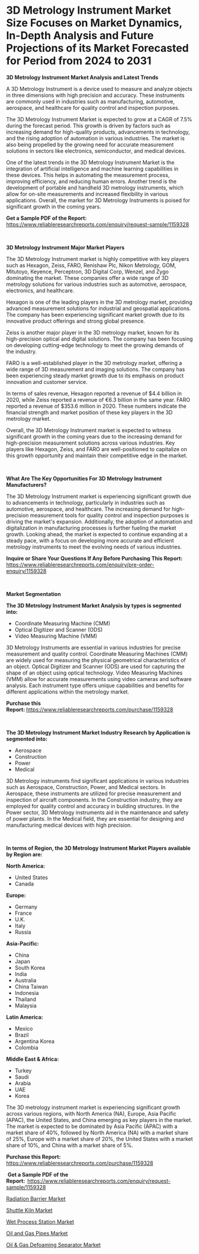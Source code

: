 <p><h1>3D Metrology Instrument Market Size Focuses on Market Dynamics, In-Depth Analysis and Future Projections of its Market Forecasted for Period from 2024 to 2031</h1></p><p><strong>3D Metrology Instrument Market Analysis and Latest Trends</strong></p>
<p><p>A 3D Metrology Instrument is a device used to measure and analyze objects in three dimensions with high precision and accuracy. These instruments are commonly used in industries such as manufacturing, automotive, aerospace, and healthcare for quality control and inspection purposes.</p><p>The 3D Metrology Instrument Market is expected to grow at a CAGR of 7.5% during the forecast period. This growth is driven by factors such as increasing demand for high-quality products, advancements in technology, and the rising adoption of automation in various industries. The market is also being propelled by the growing need for accurate measurement solutions in sectors like electronics, semiconductor, and medical devices.</p><p>One of the latest trends in the 3D Metrology Instrument Market is the integration of artificial intelligence and machine learning capabilities in these devices. This helps in automating the measurement process, improving efficiency, and reducing human errors. Another trend is the development of portable and handheld 3D metrology instruments, which allow for on-site measurements and increased flexibility in various applications. Overall, the market for 3D Metrology Instruments is poised for significant growth in the coming years.</p></p>
<p><strong>Get a Sample PDF of the Report:&nbsp;</strong> <a href="https://www.reliableresearchreports.com/enquiry/request-sample/1159328">https://www.reliableresearchreports.com/enquiry/request-sample/1159328</a></p>
<p>&nbsp;</p>
<p><strong>3D Metrology Instrument Major Market Players</strong></p>
<p><p>The 3D Metrology Instrument market is highly competitive with key players such as Hexagon, Zeiss, FARO, Renishaw Plc, Nikon Metrology, GOM, Mitutoyo, Keyence, Perceptron, 3D Digital Corp, Wenzel, and Zygo dominating the market. These companies offer a wide range of 3D metrology solutions for various industries such as automotive, aerospace, electronics, and healthcare.</p><p>Hexagon is one of the leading players in the 3D metrology market, providing advanced measurement solutions for industrial and geospatial applications. The company has been experiencing significant market growth due to its innovative product offerings and strong global presence.</p><p>Zeiss is another major player in the 3D metrology market, known for its high-precision optical and digital solutions. The company has been focusing on developing cutting-edge technology to meet the growing demands of the industry.</p><p>FARO is a well-established player in the 3D metrology market, offering a wide range of 3D measurement and imaging solutions. The company has been experiencing steady market growth due to its emphasis on product innovation and customer service.</p><p>In terms of sales revenue, Hexagon reported a revenue of $4.4 billion in 2020, while Zeiss reported a revenue of €6.3 billion in the same year. FARO reported a revenue of $353.6 million in 2020. These numbers indicate the financial strength and market position of these key players in the 3D metrology market.</p><p>Overall, the 3D Metrology Instrument market is expected to witness significant growth in the coming years due to the increasing demand for high-precision measurement solutions across various industries. Key players like Hexagon, Zeiss, and FARO are well-positioned to capitalize on this growth opportunity and maintain their competitive edge in the market.</p></p>
<p>&nbsp;</p>
<p><strong>What Are The Key Opportunities For 3D Metrology Instrument Manufacturers?</strong></p>
<p><p>The 3D Metrology Instrument market is experiencing significant growth due to advancements in technology, particularly in industries such as automotive, aerospace, and healthcare. The increasing demand for high-precision measurement tools for quality control and inspection purposes is driving the market's expansion. Additionally, the adoption of automation and digitalization in manufacturing processes is further fueling the market growth. Looking ahead, the market is expected to continue expanding at a steady pace, with a focus on developing more accurate and efficient metrology instruments to meet the evolving needs of various industries.</p></p>
<p><strong>Inquire or Share Your Questions If Any Before Purchasing This Report:</strong> <a href="https://www.reliableresearchreports.com/enquiry/pre-order-enquiry/1159328">https://www.reliableresearchreports.com/enquiry/pre-order-enquiry/1159328</a></p>
<p>&nbsp;</p>
<p><strong>Market Segmentation</strong></p>
<p><strong>The 3D Metrology Instrument Market Analysis by types is segmented into:</strong></p>
<p><ul><li>Coordinate Measuring Machine (CMM)</li><li>Optical Digitizer and Scanner (ODS)</li><li>Video Measuring Machine (VMM)</li></ul></p>
<p><p>3D Metrology Instruments are essential in various industries for precise measurement and quality control. Coordinate Measuring Machines (CMM) are widely used for measuring the physical geometrical characteristics of an object. Optical Digitizer and Scanner (ODS) are used for capturing the shape of an object using optical technology. Video Measuring Machines (VMM) allow for accurate measurements using video cameras and software analysis. Each instrument type offers unique capabilities and benefits for different applications within the metrology market.</p></p>
<p><strong>Purchase this Report:&nbsp;</strong><a href="https://www.reliableresearchreports.com/purchase/1159328">https://www.reliableresearchreports.com/purchase/1159328</a></p>
<p>&nbsp;</p>
<p><strong>The 3D Metrology Instrument Market Industry Research by Application is segmented into:</strong></p>
<p><ul><li>Aerospace</li><li>Construction</li><li>Power</li><li>Medical</li></ul></p>
<p><p>3D Metrology instruments find significant applications in various industries such as Aerospace, Construction, Power, and Medical sectors. In Aerospace, these instruments are utilized for precise measurement and inspection of aircraft components. In the Construction industry, they are employed for quality control and accuracy in building structures. In the Power sector, 3D Metrology instruments aid in the maintenance and safety of power plants. In the Medical field, they are essential for designing and manufacturing medical devices with high precision.</p></p>
<p>&nbsp;</p>
<p><strong>In terms of Region, the 3D Metrology Instrument Market Players available by Region are:</strong></p>
<p>
    <p> <strong> North America: </strong>
        <ul>
            <li>United States</li>
            <li>Canada</li>
        </ul>
        </p> 
    <p> <strong> Europe: </strong>
        <ul>
            <li>Germany</li>
            <li>France</li>
            <li>U.K.</li>
            <li>Italy</li>
            <li>Russia</li>
        </ul>
        </p> 
    <p> <strong> Asia-Pacific: </strong>
        <ul>
            <li>China</li>
            <li>Japan</li>
            <li>South Korea</li>
            <li>India</li>
            <li>Australia</li>
            <li>China Taiwan</li>
            <li>Indonesia</li>
            <li>Thailand</li>
            <li>Malaysia</li>
        </ul>
        </p> 
    <p> <strong> Latin America: </strong>
        <ul>
            <li>Mexico</li>
            <li>Brazil</li>
            <li>Argentina Korea</li>
            <li>Colombia</li>
        </ul>
        </p> 
    <p> <strong> Middle East & Africa: </strong>
        <ul>
            <li>Turkey</li>
            <li>Saudi</li>
            <li>Arabia</li>
            <li>UAE</li>
            <li>Korea</li>
        </ul>
    </p>
    </p>
<p><p>The 3D metrology instrument market is experiencing significant growth across various regions, with North America (NA), Europe, Asia Pacific (APAC), the United States, and China emerging as key players in the market. The market is expected to be dominated by Asia Pacific (APAC) with a market share of 40%, followed by North America (NA) with a market share of 25%, Europe with a market share of 20%, the United States with a market share of 10%, and China with a market share of 5%.</p></p>
<p><strong>Purchase this Report: </strong><a href="https://www.reliableresearchreports.com/purchase/1159328">https://www.reliableresearchreports.com/purchase/1159328</a></p>
<p>&nbsp;<strong>Get a Sample PDF of the Report:&nbsp;&nbsp;</strong><a href="https://www.reliableresearchreports.com/enquiry/request-sample/1159328">https://www.reliableresearchreports.com/enquiry/request-sample/1159328</a></p>
<p><strong></strong></p>
<p><p><a href="https://medium.com/@caylawisoky8698/radiation-barrier-market-size-cagr-trends-2024-2030-054b5ab37342">Radiation Barrier Market</a></p><p><a href="https://medium.com/@emilywong49/shuttle-kiln-market-size-market-outlook-and-market-forecast-2024-to-2031-ea097fb87e77">Shuttle Kiln Market</a></p><p><a href="https://medium.com/@teresalittle41/wet-process-station-market-research-report-its-history-and-forecast-2024-to-2031-0bde311f5a14">Wet Process Station Market</a></p><p><a href="https://github.com/fiixsa/Market-Research-Report-List-1/blob/main/oil-and-gas-pipes-market.md">Oil and Gas Pipes Market</a></p><p><a href="https://github.com/cecuraprangm/Market-Research-Report-List-1/blob/main/oil-gas-defoaming-separator-market.md">Oil & Gas Defoaming Separator Market</a></p></p>